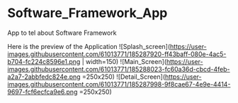 # Software_Framework_App
App to tel about Software Framework

Here is the preview of the Application
![Splash_screen](https://user-images.githubusercontent.com/61013771/185287920-ff43baff-080e-4ac5-b704-fc224c8596e1.png | width=150)
![Main_Screen](https://user-images.githubusercontent.com/61013771/185288023-fc60a36d-cbcd-4feb-a2a7-2abbfedc824e.png =250x250)
![Detail_Screen](https://user-images.githubusercontent.com/61013771/185287998-9f8cae67-4e9e-4414-9697-fcf6ecfca9e6.png =250x250)
